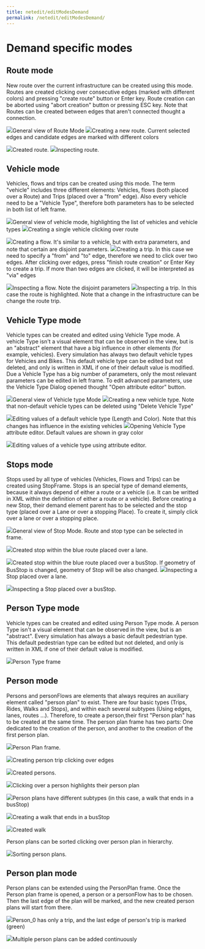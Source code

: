 ```yaml
---
title: netedit/editModesDemand
permalink: /netedit/editModesDemand/
---
```


# Demand specific modes

## Route mode

New route over the current infrastructure can be created using this mode. Routes are created clicking over consecutive edges (marked with different colors) and pressing "create route" button or Enter key. Route creation can be aborted using "abort creation" button or pressing ESC key. Note that Routes can be created between edges that aren't connected thought a connection.

![](../images/neteditRouteMode1.png)General view of Route Mode
![](../images/neteditRouteMode2.png)Creating a new route. Current selected edges and candidate edges are marked with different colors

![](../images/neteditRouteMode3.png)Created route.
![](../images/neteditRouteMode4.png)Inspecting route.

## Vehicle mode

Vehicles, flows and trips can be created using this mode. The term "vehicle" includes three different elements: Vehicles, flows (both placed over a Route) and Trips (placed over a "from" edge). Also every vehicle need to be a "Vehicle Type", therefore both parameters has to be selected in both list of left frame.

![](../images/neteditVehicleMode1.png)General view of vehicle mode, highlighting the list of vehicles and vehicle types
![](../images/neteditVehicleMode2.png)Creating a single vehicle clicking over route

![](../images/neteditVehicleMode3.png)Creating a flow. It's similar to a vehicle, but with extra parameters, and note that certain are disjoint parameters. 
![](../images/neteditVehicleMode4.png)Creating a trip. In this case we need to specify a "from" and "to" edge, therefore we need to click over two edges. After clicking over edges, press "finish route creation" or Enter Key to create a trip. If more than two edges are clicked, it will be interpreted as "via" edges

![](../images/neteditVehicleMode5.png)Inspecting a flow. Note the disjoint parameters 
![](../images/neteditVehicleMode6.png)Inspecting a trip. In this case the route is highlighted. Note that a change in the infrastructure can be change the route trip.

## Vehicle Type mode

Vehicle types can be created and edited using Vehicle Type mode. A vehicle Type isn't a visual element that can be observed in the view, but is an "abstract" element that have a big influence in other elements (for example, vehicles). Every simulation has always two default vehicle types for Vehicles and Bikes. This default vehicle type can be edited but not deleted, and only is written in XML if one of their default value is modified. Due a Vehicle Type has a big number of parameters, only the most relevant parameters can be edited in left frame. To edit advanced parameters, use the Vehicle Type Dialog opened thought "Open attribute editor" button.

![](../images/neteditVehicleTypeMode1.png)General view of Vehicle type Mode
![](../images/neteditVehicleTypeMode2.png)Creating a new vehicle type. Note that non-default vehicle types can be deleted using "Delete Vehicle Type"

![](../images/neteditVehicleTypeMode3.png)Editing values of a default vehicle type (Length and Color). Note that this changes has influence in the existing vehicles 
![](../images/neteditVehicleTypeMode4.png)Opening Vehicle Type attribute editor. Default values are shown in gray color

![](../images/neteditVehicleTypeMode5.png)Editing values of a vehicle type using attribute editor.

## Stops mode

Stops used by all type of vehicles (Vehicles, Flows and Trips) can be created using StopFrame. Stops is an special type of demand elements, because it always depend of either a route or a vehicle (i.e. It can be writted in XML within the definition of either a route or a vehicle). Before creating a new Stop, their demand element parent has to be selected and the stop type (placed over a Lane or over a stopping Place). To create it, simply click over a lane or over a stopping place.

![](../images/neteditStopMode1.png)General view of Stop Mode. Route and stop type can be selected in frame. 

![](../images/neteditStopMode2.png)Created stop within the blue route placed over a lane.

![](../images/neteditStopMode3.png)Created stop within the blue route placed over a busStop. If geometry of BusStop is changed, geometry of Stop will be also changed. 
![](../images/neteditStopMode4.png)Inspecting a Stop placed over a lane.

![](../images/neteditStopMode5.png)Inspecting a Stop placed over a busStop.

## Person Type mode

Vehicle types can be created and edited using Person Type mode. A person Type isn't a visual element that can be observed in the view, but is an "abstract". Every simulation has always a basic default pedestrian type. This default pedestrian type can be edited but not deleted, and only is written in XML if one of their default value is modified.

![](../images/ChangePersonPlans.png)Person Type frame


## Person mode

Persons and personFlows are elements that always requires an auxiliary element called "person plan" to exist. There are four basic types (Trips, Rides, Walks and Stops), and within each several subtypes (Using edges, lanes, routes ...). Therefore, to create a person,their first "Person plan" has to be created at the same time. The person plan frame has two parts: One dedicated to the creation of the person, and another to the creation of the first person plan.

![](../images/PersonFrame1.png)Person Plan frame.

![](../images/PersonFrame2.png)Creating person trip clicking over edges

![](../images/PersonFrame3.png)Created persons.

![](../images/PersonFrame4.png)Clicking over a person highlights their person plan

![](../images/PersonFrame5.png)Person plans have different subtypes (in this case, a walk that ends in a busStop)

![](../images/PersonFrame6.png)Creating a walk that ends in a busStop

![](../images/PersonFrame7.png)Created walk

Person plans can be sorted clicking over person plan in hierarchy. 


![](../images/ChangePersonPlans.png)Sorting person plans.


## Person plan mode

Person plans can be extended using the PersonPlan frame. Once the Person plan frame is opened, a person or a personFlow has to be chosen. Then the last edge of the plan will be marked, and the new created person plans will start from there.

![](../images/PersonPlanCreator1.png)Person_0 has only a trip, and the last edge of person's trip is marked (green)

![](../images/PersonPlanCreator2.png)Multiple person plans can be added continuously
